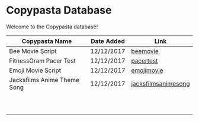 # Copypasta Database
Welcome to the Copypasta database!

| Copypasta Name | Date Added | Link |
|----------------|------------|------|
|Bee Movie Script |12/12/2017  |[beemovie](copypastas/beemovie.md)|
|FitnessGram Pacer Test|12/12/2017|[pacertest](copypastas/pacertest.md)|
|Emoji Movie Script|12/12/2017|[emojimovie](copypastas/emojimovie.md)|
|Jacksfilms Anime Theme Song|12/12/2017|[jacksfilmsanimesong](copypastas/jacksfilmsanimesong.md)|
|  |  |  |
|  |  |  |
|  |  |  |
|  |  |  |
|  |  |  |
|  |  |  |
|  |  |  |
|  |  |  |
|  |  |  |
|  |  |  |

